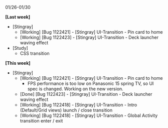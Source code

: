 01/26-01/30

**[Last week]**

* [Stingray]
    * [Working] [Bug 1122421] - [Stingray] UI-Transition - Pin card to home
    * [Working] [Bug 1122423] - [Stingray] UI-Transition - Deck launcher waving effect
* [Study]
    * CSS transition

**[This week]**
* [Stingray]
    * [Working] [Bug 1122421] - [Stingray] UI-Transition - Pin card to home
      - FPS performance is too low on Panasonic 15 spring TV, so UI spec is changed. Working on the new version. 
    * [Done] [Bug 1122423] - [Stingray] UI-Transition - Deck launcher waving effect
    * [Working] [Bug 1122418] - [Stingray] UI-Transition - Intro (Default/Grid views) launch / close transition
    * [Working] [Bug 1122418] - [Stingray] UI-Transition - Global Activity transition enter / exit
